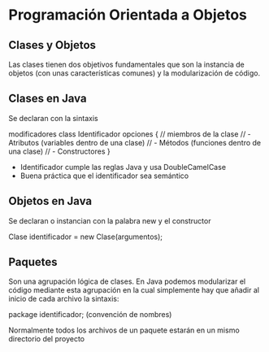 # Programación Orientada a Objetos

## Clases y Objetos

Las clases tienen dos objetivos fundamentales que son
la instancia de objetos (con unas características comunes)
y la modularización de código.

## Clases en Java

Se declaran con la sintaxis

modificadores class Identificador opciones {
    // miembros de la clase
    //    - Atributos (variables dentro de una clase)
    //    - Métodos (funciones dentro de una clase)
    //         - Constructores
}

- Identificador cumple las reglas Java y usa DoubleCamelCase
- Buena práctica que el identificador sea semántico

## Objetos en Java

Se declaran o instancian con la palabra new y el constructor

Clase identificador = new Clase(argumentos);

## Paquetes

Son una agrupación lógica de clases. En Java podemos modularizar el código mediante esta agrupación en la cual simplemente hay que añadir
al inicio de cada archivo la sintaxis:

package identificador; (convención de nombres)

Normalmente todos los archivos de un paquete estarán en un
mismo directorio del proyecto
